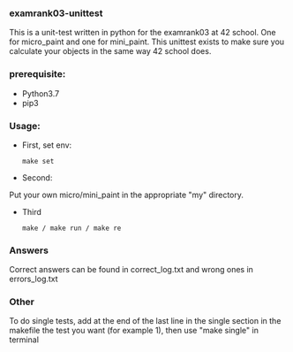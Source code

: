 ### examrank03-unittest
This is a unit-test written in python for the examrank03 at 42 school. One for micro_paint and one for mini_paint. This unittest exists to make sure you calculate your objects in the same way 42 school does.

### prerequisite:
* Python3.7
* pip3

### Usage:
* First, set env:

  ```
  make set
  ```
* Second:

Put your own micro/mini_paint in the appropriate "my" directory.
* Third

  ```
  make / make run / make re
  ```

### Answers
Correct answers can be found in correct_log.txt and wrong ones in errors_log.txt

### Other
To do single tests, add at the end of the last line in the single section in the makefile the test you want (for example 1), then use "make single" in terminal
